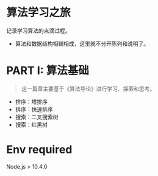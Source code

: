 # 算法学习之旅

记录学习算法的点滴过程。

- 算法和数据结构相辅相成，这里就不分开陈列和说明了。

# PART I: 算法基础

> 这一篇章主要基于《算法导论》进行学习、探索和思考。

- 排序：堆排序
- 排序：快速排序
- 搜索：二叉搜索树
- 搜索：红黑树


# Env required

Node.js > 10.4.0
